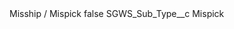 <?xml version="1.0" encoding="UTF-8"?>
<CustomMetadata xmlns="http://soap.sforce.com/2006/04/metadata" xmlns:xsi="http://www.w3.org/2001/XMLSchema-instance" xmlns:xsd="http://www.w3.org/2001/XMLSchema">
    <label>Misship / Mispick</label>
    <protected>false</protected>
    <values>
        <field>SGWS_Sub_Type__c</field>
        <value xsi:type="xsd:string">Mispick</value>
    </values>
</CustomMetadata>
